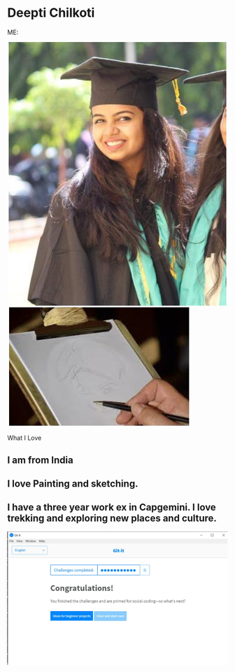 # Deepti Chilkoti
ME: 

![alt text](https://github.com/Deepti0605/itmd-521/blob/master/Images/deepti.JPG "Thats me")
![alt text](https://github.com/Deepti0605/itmd-521/blob/master/Images/book.JPG "Sketching")

What I Love
## I am from India
## I love Painting and sketching.
## I have a three year work ex in Capgemini. I love trekking and exploring new places and culture.

![alt text](https://github.com/Deepti0605/itmd-521/blob/master/Images/Gitit.JPG "GitIt Completion")
